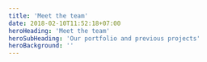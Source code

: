 ```yaml
---
title: 'Meet the team'
date: 2018-02-10T11:52:18+07:00
heroHeading: 'Meet the team'
heroSubHeading: 'Our portfolio and previous projects'
heroBackground: ''
---
```

